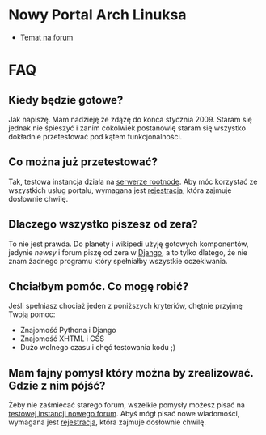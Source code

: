 Nowy Portal Arch Linuksa
========================

- [Temat na forum](http://forum.arch-linux.pl/viewtopic.php?id=4713)




FAQ
====


Kiedy będzie gotowe?
--------------------

Jak napiszę. Mam nadzieję że zdążę do końca stycznia 2009. Staram się jednak nie
śpieszyć i zanim cokolwiek postanowię staram się wszystko dokładnie
przetestować pod kątem funkcjonalności.


Co można już przetestować?
--------------------------

Tak, testowa instancja działa na [serwerze rootnode](http://husio.rootnode.net/forum/). 
Aby móc korzystać ze wszystkich usług portalu, wymagana jest [rejestracja](http://husio.rootnode.net/accounts/register/), 
która zajmuje dosłownie chwilę.


Dlaczego wszystko piszesz od zera?
----------------------------------

To nie jest prawda. Do planety i wikipedi użyję gotowych komponentów, jedynie
*newsy* i forum piszę od zera w [Django](http://www.djangoproject.com/), a to
tylko dlatego, że nie znam żadnego programu który spełniałby wszystkie
oczekiwania.


Chciałbym pomóc. Co mogę robić?
-------------------------------

Jeśli spełniasz chociaż jeden z poniższych kryteriów, chętnie przyjmę Twoją
pomoc:

- Znajomość Pythona i Django
- Znajomość XHTML i CSS
- Dużo wolnego czasu i chęć testowania kodu ;)


Mam fajny pomysł który można by zrealizować. Gdzie z nim pójść?
--------------------------------------------------------------

Żeby nie zaśmiecać starego forum, wszelkie pomysły możesz pisać na [testowej
instancji nowego forum](http://husio.rootnode.net/forum/). Abyś mógł pisać nowe
wiadomości, wymagana jest [rejestracja](http://husio.rootnode.net/accounts/register/), 
która zajmuje dosłownie chwilę.
